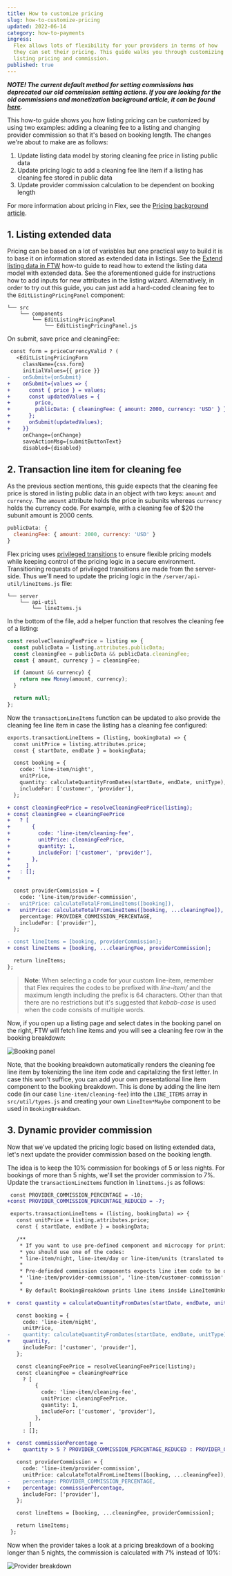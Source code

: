 ```yaml
---
title: How to customize pricing
slug: how-to-customize-pricing
updated: 2022-06-14
category: how-to-payments
ingress:
  Flex allows lots of flexibility for your providers in terms of how
  they can set their pricing. This guide walks you through customizing
  listing pricing and commission.
published: true
---
```


_**NOTE! The current default method for setting commissions has
deprecated our old commission setting actions. If you are looking for
the old commissions and monetization background article, it can be found
[here](https://5ee94c280d38f10008a3bfa1--sharetribe-flex-docs-site.netlify.app/docs/background/commissions-and-monetizing-your-platform/).**_

This how-to guide shows you how listing pricing can be customized by
using two examples: adding a cleaning fee to a listing and changing
provider commission so that it's based on booking length. The changes
we're about to make are as follows:

1. Update listing data model by storing cleaning fee price in listing
   public data
2. Update pricing logic to add a cleaning fee line item if a listing has
   cleaning fee stored in public data
3. Update provider commission calculation to be dependent on booking
   length

For more information about pricing in Flex, see the
[Pricing background article](/concepts/pricing/).

## 1. Listing extended data

Pricing can be based on a lot of variables but one practical way to
build it is to base it on information stored as extended data in
listings. See the
[Extend listing data in FTW](/how-to/extend-listing-data-in-ftw/) how-to
guide to read how to extend the listing data model with extended data.
See the aforementioned guide for instructions how to add inputs for new
attributes in the listing wizard. Alternatively, in order to try out
this guide, you can just add a hard-coded cleaning fee to the
`EditListingPricingPanel` component:

```shell
└── src
    └── components
        └── EditListingPricingPanel
            └── EditListingPricingPanel.js
```

On submit, save price and cleaningFee:

```diff
 const form = priceCurrencyValid ? (
   <EditListingPricingForm
     className={css.form}
     initialValues={{ price }}
-    onSubmit={onSubmit}
+    onSubmit={values => {
+      const { price } = values;
+      const updatedValues = {
+        price,
+        publicData: { cleaningFee: { amount: 2000, currency: 'USD' } },
+      };
+      onSubmit(updatedValues);
+    }}
     onChange={onChange}
     saveActionMsg={submitButtonText}
     disabled={disabled}
```

## 2. Transaction line item for cleaning fee

As the previous section mentions, this guide expects that the cleaning
fee price is stored in listing public data in an object with two keys:
`amount` and `currency`. The `amount` attribute holds the price in
subunits whereas `currency` holds the currency code. For example, with a
cleaning fee of \$20 the subunit amount is 2000 cents.

```js
publicData: {
  cleaningFee: { amount: 2000, currency: 'USD' }
}
```

Flex pricing uses
[privileged transitions](/concepts/privileged-transitions/) to ensure
flexible pricing models while keeping control of the pricing logic in a
secure environment. Transitioning requests of privileged transitions are
made from the server-side. Thus we'll need to update the pricing logic
in the `/server/api-util/lineItems.js` file:

```shell
└── server
    └── api-util
        └── lineItems.js
```

In the bottom of the file, add a helper function that resolves the
cleaning fee of a listing:

```js
const resolveCleaningFeePrice = listing => {
  const publicData = listing.attributes.publicData;
  const cleaningFee = publicData && publicData.cleaningFee;
  const { amount, currency } = cleaningFee;

  if (amount && currency) {
    return new Money(amount, currency);
  }

  return null;
};
```

Now the `transactionLineItems` function can be updated to also provide
the cleaning fee line item in case the listing has a cleaning fee
configured:

```diff
exports.transactionLineItems = (listing, bookingData) => {
  const unitPrice = listing.attributes.price;
  const { startDate, endDate } = bookingData;

  const booking = {
    code: 'line-item/night',
    unitPrice,
    quantity: calculateQuantityFromDates(startDate, endDate, unitType),
    includeFor: ['customer', 'provider'],
  };

+ const cleaningFeePrice = resolveCleaningFeePrice(listing);
+ const cleaningFee = cleaningFeePrice
+   ? [
+       {
+         code: 'line-item/cleaning-fee',
+         unitPrice: cleaningFeePrice,
+         quantity: 1,
+         includeFor: ['customer', 'provider'],
+       },
+     ]
+   : [];
+

  const providerCommission = {
    code: 'line-item/provider-commission',
-   unitPrice: calculateTotalFromLineItems([booking]),
+   unitPrice: calculateTotalFromLineItems([booking, ...cleaningFee]),
    percentage: PROVIDER_COMMISSION_PERCENTAGE,
    includeFor: ['provider'],
  };

- const lineItems = [booking, providerCommission];
+ const lineItems = [booking, ...cleaningFee, providerCommission];

  return lineItems;
};
```

> **Note**: When selecting a code for your custom line-item, remember
> that Flex requires the codes to be prefixed with _line-item/_ and the
> maximum length including the prefix is 64 characters. Other than that
> there are no restrictions but it's suggested that _kebab-case_ is used
> when the code consists of multiple words.

Now, if you open up a listing page and select dates in the booking panel
on the right, FTW will fetch line items and you will see a cleaning fee
row in the booking breakdown:

![Booking panel](booking-panel.png)

Note, that the booking breakdown automatically renders the cleaning fee
line item by tokenizing the line item code and capitalizing the first
letter. In case this won't suffice, you can add your own presentational
line item component to the booking breakdown. This is done by adding the
line item code (in our case `line-item/cleaning-fee`) into the
`LINE_ITEMS` array in `src/util/types.js` and creating your own
`LineItem*Maybe` component to be used in `BookingBreakdown`.

## 3. Dynamic provider commission

Now that we've updated the pricing logic based on listing extended data,
let's next update the provider commission based on the booking length.

The idea is to keep the 10% commission for bookings of 5 or less nights.
For bookings of more than 5 nights, we'll set the provider commission to
7%. Update the `transactionLineItems` function in `lineItems.js` as
follows:

```diff
 const PROVIDER_COMMISSION_PERCENTAGE = -10;
+const PROVIDER_COMMISSION_PERCENTAGE_REDUCED = -7;
```

```diff
 exports.transactionLineItems = (listing, bookingData) => {
   const unitPrice = listing.attributes.price;
   const { startDate, endDate } = bookingData;

   /**
    * If you want to use pre-defined component and microcopy for printing the lineItems base price for booking,
    * you should use one of the codes:
    * line-item/night, line-item/day or line-item/units (translated to persons).
    *
    * Pre-definded commission components expects line item code to be one of the following:
    * 'line-item/provider-commission', 'line-item/customer-commission'
    *
    * By default BookingBreakdown prints line items inside LineItemUnknownItemsMaybe if the lineItem code is not recognized. */

+  const quantity = calculateQuantityFromDates(startDate, endDate, unitType);

   const booking = {
     code: 'line-item/night',
     unitPrice,
-    quantity: calculateQuantityFromDates(startDate, endDate, unitType),
+    quantity,
     includeFor: ['customer', 'provider'],
   };

   const cleaningFeePrice = resolveCleaningFeePrice(listing);
   const cleaningFee = cleaningFeePrice
     ? [
         {
           code: 'line-item/cleaning-fee',
           unitPrice: cleaningFeePrice,
           quantity: 1,
           includeFor: ['customer', 'provider'],
         },
       ]
     : [];

+  const commissionPercentage =
+    quantity > 5 ? PROVIDER_COMMISSION_PERCENTAGE_REDUCED : PROVIDER_COMMISSION_PERCENTAGE;

   const providerCommission = {
     code: 'line-item/provider-commission',
     unitPrice: calculateTotalFromLineItems([booking, ...cleaningFee]),
-    percentage: PROVIDER_COMMISSION_PERCENTAGE,
+    percentage: commissionPercentage,
     includeFor: ['provider'],
   };

   const lineItems = [booking, ...cleaningFee, providerCommission];

   return lineItems;
 };
```

Now when the provider takes a look at a pricing breakdown of a booking
longer than 5 nights, the commission is calculated with 7% instead of
10%:

![Provider breakdown](provider-breakdown.png)
